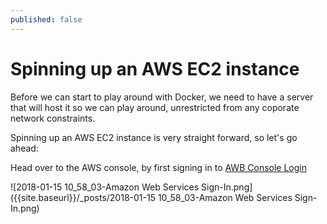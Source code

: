 ```yaml
---
published: false
---
```

# Spinning up an AWS EC2 instance

Before we can start to play around with Docker, we need to have a server that will host it so we can play around, unrestricted from any coporate network constraints.

Spinning up an AWS EC2 instance is very straight forward, so let's go ahead:

Head over to the AWS console, by first signing in to [AWB Console Login](https://console.aws.amazon.com/?nc2=h_m_mc "AWB Console Login")

![2018-01-15 10_58_03-Amazon Web Services Sign-In.png]({{site.baseurl}}/_posts/2018-01-15 10_58_03-Amazon Web Services Sign-In.png)
